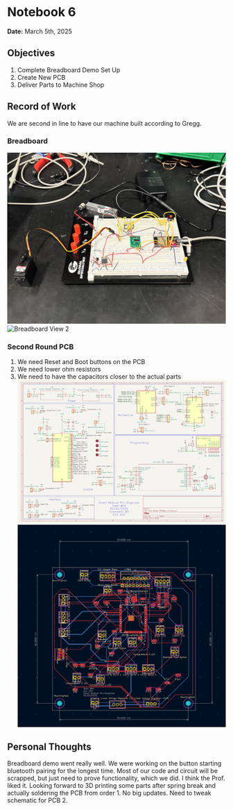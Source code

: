 # Notebook 6

**Date:** March 5th, 2025

## Objectives
1. Complete Breadboard Demo Set Up
2. Create New PCB
3. Deliver Parts to Machine Shop

## Record of Work

We are second in line to have our machine built according to Gregg.

### Breadboard
![Breadboard View 1](Notebook6_image1.png)
![Breadboard View 2](Notebook6_image2.png)

### Second Round PCB
1. We need Reset and Boot buttons on the PCB
2. We need lower ohm resistors
3. We need to have the capacitors closer to the actual parts
![New Schematic](Notebook6_image3.png)
![New PCB](Notebook6_image4.png)


## Personal Thoughts
Breadboard demo went really well. We were working on the button starting bluetooth pairing for the longest time. Most of our code and circuit will be scrapped, but just need to prove functionality, which we did. I think the Prof. liked it. Looking forward to 3D printing some parts after spring break and actually soldering the PCB from order 1. No big updates. Need to tweak schematic for PCB 2.